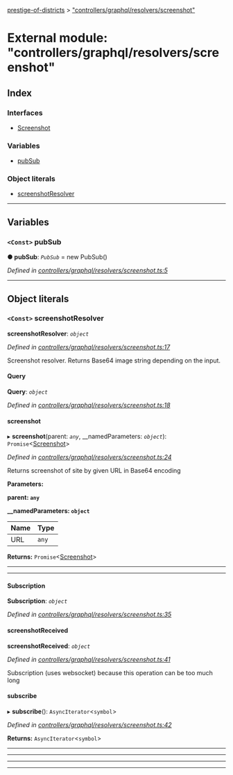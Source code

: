 [prestige-of-districts](../README.md) > ["controllers/graphql/resolvers/screenshot"](../modules/_controllers_graphql_resolvers_screenshot_.md)

# External module: "controllers/graphql/resolvers/screenshot"

## Index

### Interfaces

* [Screenshot](../interfaces/_controllers_graphql_resolvers_screenshot_.screenshot.md)

### Variables

* [pubSub](_controllers_graphql_resolvers_screenshot_.md#pubsub)

### Object literals

* [screenshotResolver](_controllers_graphql_resolvers_screenshot_.md#screenshotresolver)

---

## Variables

<a id="pubsub"></a>

### `<Const>` pubSub

**● pubSub**: *`PubSub`* =  new PubSub()

*Defined in [controllers/graphql/resolvers/screenshot.ts:5](https://github.com/YarosJ/prestige-of-districts/blob/828e334/controllers/graphql/resolvers/screenshot.ts#L5)*

___

## Object literals

<a id="screenshotresolver"></a>

### `<Const>` screenshotResolver

**screenshotResolver**: *`object`*

*Defined in [controllers/graphql/resolvers/screenshot.ts:17](https://github.com/YarosJ/prestige-of-districts/blob/828e334/controllers/graphql/resolvers/screenshot.ts#L17)*

Screenshot resolver. Returns Base64 image string depending on the input.

<a id="screenshotresolver.query"></a>

####  Query

**Query**: *`object`*

*Defined in [controllers/graphql/resolvers/screenshot.ts:18](https://github.com/YarosJ/prestige-of-districts/blob/828e334/controllers/graphql/resolvers/screenshot.ts#L18)*

<a id="screenshotresolver.query.screenshot-1"></a>

####  screenshot

▸ **screenshot**(parent: *`any`*, __namedParameters: *`object`*): `Promise`<[Screenshot](../interfaces/_controllers_graphql_resolvers_screenshot_.screenshot.md)>

*Defined in [controllers/graphql/resolvers/screenshot.ts:24](https://github.com/YarosJ/prestige-of-districts/blob/828e334/controllers/graphql/resolvers/screenshot.ts#L24)*

Returns screenshot of site by given URL in Base64 encoding

**Parameters:**

**parent: `any`**

**__namedParameters: `object`**

| Name | Type |
| ------ | ------ |
| URL | `any` |

**Returns:** `Promise`<[Screenshot](../interfaces/_controllers_graphql_resolvers_screenshot_.screenshot.md)>

___

___
<a id="screenshotresolver.subscription"></a>

####  Subscription

**Subscription**: *`object`*

*Defined in [controllers/graphql/resolvers/screenshot.ts:35](https://github.com/YarosJ/prestige-of-districts/blob/828e334/controllers/graphql/resolvers/screenshot.ts#L35)*

<a id="screenshotresolver.subscription.screenshotreceived"></a>

####  screenshotReceived

**screenshotReceived**: *`object`*

*Defined in [controllers/graphql/resolvers/screenshot.ts:41](https://github.com/YarosJ/prestige-of-districts/blob/828e334/controllers/graphql/resolvers/screenshot.ts#L41)*

Subscription (uses websocket) because this operation can be too much long

<a id="screenshotresolver.subscription.screenshotreceived.subscribe"></a>

####  subscribe

▸ **subscribe**(): `AsyncIterator`<`symbol`>

*Defined in [controllers/graphql/resolvers/screenshot.ts:42](https://github.com/YarosJ/prestige-of-districts/blob/828e334/controllers/graphql/resolvers/screenshot.ts#L42)*

**Returns:** `AsyncIterator`<`symbol`>

___

___

___

___

